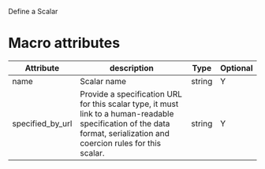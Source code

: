 Define a Scalar

# Macro attributes

| Attribute        | description                                                                                                                                                            | Type   | Optional |
|------------------|------------------------------------------------------------------------------------------------------------------------------------------------------------------------|--------|----------|
| name             | Scalar name                                                                                                                                                            | string | Y        |
| specified_by_url | Provide a specification URL for this scalar type, it must link to a human-readable specification of the data format, serialization and coercion rules for this scalar. | string | Y        |
